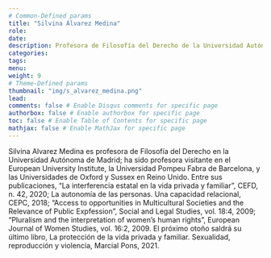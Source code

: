 ```yaml
---
# Common-Defined params
title: "Silvina Álvarez Medina"
role: 
date: 
description: Profesora de Filosofía del Derecho de la Universidad Autónoma de Madrid
categories:
tags:
menu: 
weight: 9
# Theme-Defined params
thumbnail: "img/s_alvarez_medina.png"
lead: 
comments: false # Enable Disqus comments for specific page
authorbox: false # Enable authorbox for specific page
toc: false # Enable Table of Contents for specific page
mathjax: false # Enable MathJax for specific page
---
```


Silvina Alvarez Medina es profesora de Filosofía del Derecho en la Universidad Autónoma de Madrid; ha sido profesora visitante en el European University Institute, la Universidad Pompeu Fabra de Barcelona, y las Universidades de Oxford y Sussex en Reino Unido. Entre sus publicaciones, “La interferencia estatal en la vida privada y familiar”, CEFD, n. 42, 2020; La autonomía de las personas. Una capacidad relacional, CEPC, 2018; “Access to opportunities in Multicultural Societies and the Relevance of Public Expfession”, Social and Legal Studies, vol. 18:4, 2009; “Pluralism and the interpretation of women’s human rights”, European Journal of Women Studies, vol. 16:2, 2009. El próximo otoño saldrá su último libro, La protección de la vida privada y familiar. Sexualidad, reproducción y violencia, Marcial Pons, 2021.
